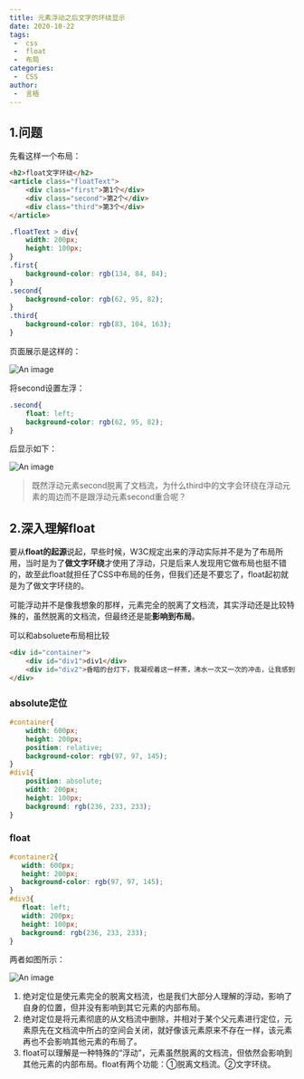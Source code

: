 ```yaml
---
title: 元素浮动之后文字的环绕显示
date: 2020-10-22
tags:
 -  css
 -  float
 -  布局
categories:
 -  CSS
author:
 -  言梧
---
```


## 1.问题

先看这样一个布局：

```html
<h2>float文字环绕</h2>
<article class="floatText">
    <div class="first">第1个</div>
    <div class="second">第2个</div>
    <div class="third">第3个</div>
</article>
```

```css
.floatText > div{
    width: 200px;
    height: 100px;
}
.first{
    background-color: rgb(134, 84, 84);
}
.second{
    background-color: rgb(62, 95, 82);
}
.third{
    background-color: rgb(83, 104, 163);
}
```
页面展示是这样的：

![An image](/css/floatText1.png)

将second设置左浮：
```css
.second{
    float: left;
    background-color: rgb(62, 95, 82);
}
```
后显示如下：

![An image](/css/floatText2.png)

> 既然浮动元素second脱离了文档流，为什么third中的文字会环绕在浮动元素的周边而不是跟浮动元素second重合呢？

## 2.深入理解float
要从**float的起源**说起，早些时候，W3C规定出来的浮动实际并不是为了布局所用，当时是为了**做文字环绕**才使用了浮动，只是后来人发现用它做布局也挺不错的，故至此float就担任了CSS中布局的任务，但我们还是不要忘了，float起初就是为了做文字环绕的。

可能浮动并不是像我想象的那样，元素完全的脱离了文档流，其实浮动还是比较特殊的，虽然脱离的文档流，但最终还是能**影响到布局**。

可以和absoluete布局相比较

```html
<div id="container">
    <div id="div1">div1</div>
    <div id="div2">昏暗的台灯下，我凝视着这一杯茶，沸水一次又一次的冲击，让我感到了茶的清香。那苦涩中略微含着的一点甘甜，也被我贪婪的嘴给霸占了，眼的朦胧，勾勒出朦胧的记忆，可记忆却已不再朦胧。</div>
</div>
```

### absolute定位
```css
#container{
    width: 600px;
    height: 200px;
    position: relative;
    background-color: rgb(97, 97, 145);
}
#div1{
    position: absolute;
    width: 200px;
    height: 100px;
    background: rgb(236, 233, 233);
}
```

### float
```css
#container2{
   width: 600px;
   height: 200px;
   background-color: rgb(97, 97, 145);
}
#div3{
   float: left;
   width: 200px;
   height: 100px;
   background: rgb(236, 233, 233);
}
```

两者如图所示：

![An image](/css/floatText3.png)


1. 绝对定位是使元素完全的脱离文档流，也是我们大部分人理解的浮动，影响了自身的位置，但并没有影响到其它元素的内部布局。
2. 绝对定位是将元素彻底的从文档流中删除，并相对于某个父元素进行定位，元素原先在文档流中所占的空间会关闭，就好像该元素原来不存在一样，该元素再也不会影响其他元素的布局了。
3. float可以理解是一种特殊的“浮动”，元素虽然脱离的文档流，但依然会影响到其他元素的内部布局。float有两个功能：①脱离文档流。②文字环绕。

